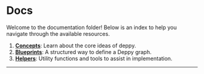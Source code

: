 # Docs

Welcome to the documentation folder! Below is an index to help you navigate through the available resources.

1. [**Concepts**](./Concepts.md): Learn about the core ideas of deppy.
2. [**Blueprints**](./Blueprints.md): A structured way to define a Deppy graph.
3. [**Helpers**](./helpers): Utility functions and tools to assist in implementation.  

---
